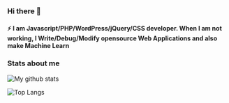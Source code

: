 ### Hi there 👋

#### ⚡ I am Javascript/PHP/WordPress/jQuery/CSS developer. When I am not working, I Write/Debug/Modify opensource Web Applications and also make Machine Learn


### Stats about me

![My github stats](https://github-readme-stats.vercel.app/api?username=ujw0l&count_private=true&show_icons=true&layout=defaultl)

![Top Langs](https://github-readme-stats.vercel.app/api/top-langs/?username=ujw0l)


<!--
**ujw0l/ujw0l** is a ✨ _special_ ✨ repository because its `README.md` (this file) appears on your GitHub profile.

Here are some ideas to get you started:

- ç I’m currently working on ...
- 🌱 I’m currently learning ...
- 👯 I’m looking to collaborate on ...
- 🤔 I’m looking for help with ...
- 💬 Ask me about ...
- 📫 How to reach me: ...
- 😄 Pronouns: ...
- ⚡ Fun fact: ...
-->
